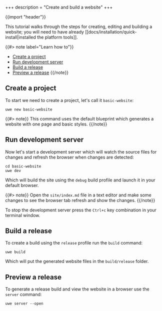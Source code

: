 +++
description = "Create and build a website"
+++

{{import "header"}}

This tutorial walks through the steps for creating, editing and building a website; you will need to have already [[docs/installation/quick-install|installed the platform tools]].

{{#> note label="Learn how to"}}
* [Create a project](#create-a-project)
* [Run development server](#run-development-server)
* [Build a release](#build-a-release)
* [Preview a release](#preview-a-release)
{{/note}}

## Create a project

To start we need to create a project, let's call it `basic-website`:

```
uwe new basic-website
```

{{#> note}}
This command uses the default blueprint which generates a website with one page and basic styles.
{{/note}}

## Run development server

Now let's start a development server which will watch the source files for changes and refresh the browser when changes are detected:

```
cd basic-website
uwe dev
```

Which will build the site using the `debug` build profile and launch it in your default browser.

{{#> note}}
Open the `site/index.md` file in a text editor and make some changes to see the browser tab refresh and show the changes.
{{/note}}

To stop the development server press the `Ctrl+c` key combination in your terminal window.

## Build a release

To create a build using the `release` profile run the `build` command:

```
uwe build
```

Which will put the generated website files in the `build/release` folder.

## Preview a release

To generate a release build and view the website in a browser use the `server` command:

```
uwe server --open
```
